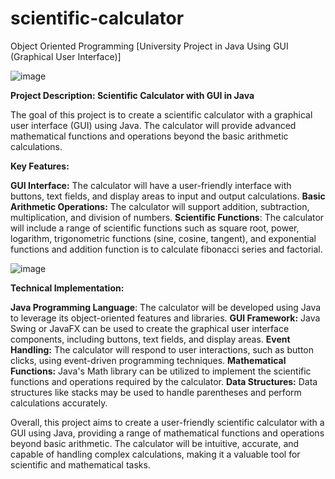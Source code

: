 # scientific-calculator
Object Oriented Programming [University Project in Java Using GUI (Graphical User Interface)]

![image](https://github.com/Mohammad-Ahmed73/scientific-calculator/assets/85429813/459dee55-4761-48b1-851f-88f57714fd1f)

**Project Description: Scientific Calculator with GUI in Java**

The goal of this project is to create a scientific calculator with a graphical user interface (GUI) using Java. The calculator will provide advanced mathematical functions and operations beyond the basic arithmetic calculations.

**Key Features:**

**GUI Interface:** The calculator will have a user-friendly interface with buttons, text fields, and display areas to input and output calculations.
**Basic Arithmetic Operations:** The calculator will support addition, subtraction, multiplication, and division of numbers.
**Scientific Functions**: The calculator will include a range of scientific functions such as square root, power, logarithm, trigonometric functions (sine, cosine, tangent), and exponential functions and addition function is to calculate fibonacci series and factorial.

![image](https://github.com/Mohammad-Ahmed73/scientific-calculator/assets/85429813/8e5aecc8-7bee-4fda-b82f-2d1839c46d73)

**Technical Implementation:**

**Java Programming Language**: The calculator will be developed using Java to leverage its object-oriented features and libraries.
**GUI Framework:** Java Swing or JavaFX can be used to create the graphical user interface components, including buttons, text fields, and display areas.
**Event Handling:** The calculator will respond to user interactions, such as button clicks, using event-driven programming techniques.
**Mathematical Functions:** Java's Math library can be utilized to implement the scientific functions and operations required by the calculator.
**Data Structures:** Data structures like stacks may be used to handle parentheses and perform calculations accurately.

Overall, this project aims to create a user-friendly scientific calculator with a GUI using Java, providing a range of mathematical functions and operations beyond basic arithmetic. The calculator will be intuitive, accurate, and capable of handling complex calculations, making it a valuable tool for scientific and mathematical tasks.
